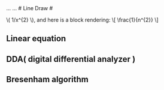 <head>
...
    <script type="text/javascript" src="http://cdn.mathjax.org/mathjax/latest/MathJax.js?config=TeX-AMS-MML_HTMLorMML"></script>
...
</head>
# Line Draw #

\\( 1/x^{2} \\), and here is a block rendering: 
\\[ \frac{1}{n^{2}} \\]


## Linear equation


## DDA( digital differential analyzer )


## Bresenham algorithm
